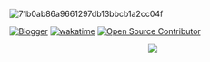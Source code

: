 ![71b0ab86a9661297db13bbcb1a2cc04f](https://github.com/haicheviet/haicheviet/assets/37202591/387d9d35-5a9c-47dd-b5cb-e74c3dcc652a)

[![Blogger](https://badgen.net/badge/my/blog/green?icon=awesome)](https://haicheviet.com/)
[![wakatime](https://wakatime.com/badge/user/595b62ce-564d-4567-a175-5cbca44af72e.svg?style=default)](https://wakatime.com/@595b62ce-564d-4567-a175-5cbca44af72e)
[![Open Source Contributor](https://badges.frapsoft.com/os/v2/open-source.svg?v=103)](https://ossrank.com/c/99542)

<p align="center">
  <img src="https://github-readme-streak-stats.herokuapp.com/?user=haicheviet&theme=nord" />
</p>
